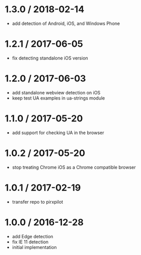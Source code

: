 
1.3.0 / 2018-02-14
==================

 * add detection of Android, iOS, and Windows Phone

1.2.1 / 2017-06-05
==================

 * fix detecting standalone iOS version

1.2.0 / 2017-06-03
==================

 * add standalone webview detection on iOS
 * keep test UA examples in ua-strings module

1.1.0 / 2017-05-20
==================

 * add support for checking UA in the browser

1.0.2 / 2017-05-20
==================

 * stop treating Chrome iOS as a Chrome compatible browser

1.0.1 / 2017-02-19
==================

 * transfer repo to pirxpilot

1.0.0 / 2016-12-28
==================

 * add Edge detection
 * fix IE 11 detection
 * initial implementation
